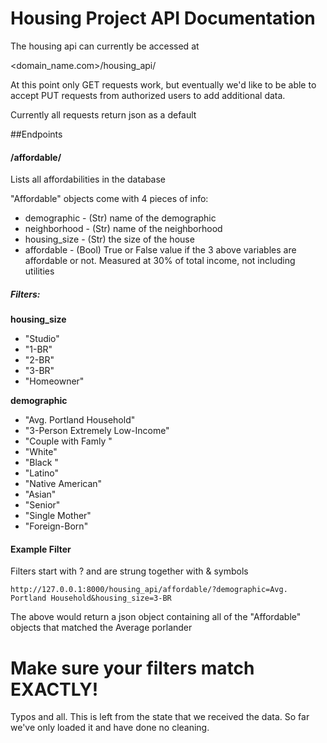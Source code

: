 # Housing Project API Documentation

The housing api can currently be accessed at

<domain_name.com>/housing_api/

At this point only GET requests work, but eventually we'd like to be able to accept PUT requests from authorized users to add additional data.

Currently all requests return json as a default

##Endpoints

#### /affordable/
Lists all affordabilities in the database

"Affordable" objects come with 4 pieces of info:
- demographic - (Str) name of the demographic
- neighborhood - (Str) name of the neighborhood
- housing_size - (Str) the size of the house
- affordable - (Bool) True or False value if the 3 above variables are affordable or not. Measured at 30% of total income, not including utilities

##### Filters:
**housing_size**
- "Studio"
- "1-BR"
- "2-BR"
- "3-BR"
- "Homeowner"

**demographic**
- "Avg. Portland Household"
- "3-Person Extremely Low-Income"
- "Couple with Famly "
- "White"
- "Black "
- "Latino"
- "Native American"
- "Asian"
- "Senior"
- "Single Mother"
- "Foreign-Born"

#### Example Filter
Filters start with ? and are strung together with & symbols

```
http://127.0.0.1:8000/housing_api/affordable/?demographic=Avg. Portland Household&housing_size=3-BR
```

The above would return a json object containing all of the "Affordable" objects that matched the Average porlander

# Make sure your filters match EXACTLY!
Typos and all. This is left from the state that we received the data. So far we've only loaded it and have done no cleaning.



